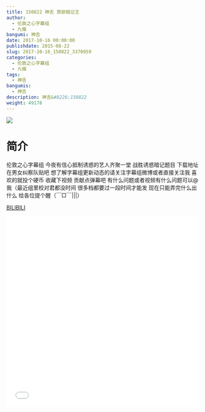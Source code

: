 ```yaml
---
title: 150822 神舌 禁欲暗记王
author: 
  - 伦敦之心字幕组
  - 九條
bangumi: 神舌
date: 2017-10-16 00:00:00
publishdate: 2015-08-22
slug: 2017-10-16_150822_3370959
categories: 
  - 伦敦之心字幕组
  - 九條
tags: 
  - 神舌
bangumis: 
  - 神舌
description: 神舌&#8226;150822
weight: 49178
---
```


![](https://i.imgur.com/Az9deZ1.jpg)

# 简介  
伦敦之心字幕组 今夜有信心抵制诱惑的艺人齐聚一堂 战胜诱惑暗记题目 下载地址在男女纠察队贴吧 想了解字幕组更新动态的请关注字幕组微博或者直接关注我 喜欢的就投个硬币 收藏下视频 贡献点弹幕吧 有什么问题或者视频有什么问题可以@我（最近组里校对君都没时间 很多档都要过一段时间才能发 现在只能弄完什么出什么 给各位提个醒（￣□￣|||）

  [BILIBILI](https://www.bilibili.com/video/av3370959/)


<div class="vcontainer">  <iframe class='video' src="//www.bilibili.com/blackboard/player.html?aid=3370959" width="100%" height="500" frameborder="0" allowfullscreen="allowfullscreen"></iframe></div>
